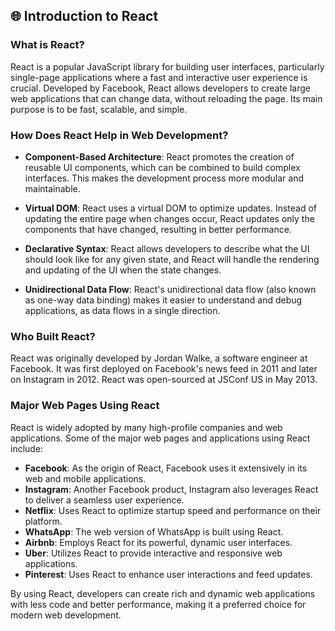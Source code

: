 ## 🌐 Introduction to React

### What is React?

React is a popular JavaScript library for building user interfaces, particularly single-page applications where a fast and interactive user experience is crucial. Developed by Facebook, React allows developers to create large web applications that can change data, without reloading the page. Its main purpose is to be fast, scalable, and simple.

### How Does React Help in Web Development?

- **Component-Based Architecture**: React promotes the creation of reusable UI components, which can be combined to build complex interfaces. This makes the development process more modular and maintainable.
  
- **Virtual DOM**: React uses a virtual DOM to optimize updates. Instead of updating the entire page when changes occur, React updates only the components that have changed, resulting in better performance.

- **Declarative Syntax**: React allows developers to describe what the UI should look like for any given state, and React will handle the rendering and updating of the UI when the state changes.

- **Unidirectional Data Flow**: React's unidirectional data flow (also known as one-way data binding) makes it easier to understand and debug applications, as data flows in a single direction.

### Who Built React?

React was originally developed by Jordan Walke, a software engineer at Facebook. It was first deployed on Facebook's news feed in 2011 and later on Instagram in 2012. React was open-sourced at JSConf US in May 2013.

### Major Web Pages Using React

React is widely adopted by many high-profile companies and web applications. Some of the major web pages and applications using React include:

- **Facebook**: As the origin of React, Facebook uses it extensively in its web and mobile applications.
- **Instagram**: Another Facebook product, Instagram also leverages React to deliver a seamless user experience.
- **Netflix**: Uses React to optimize startup speed and performance on their platform.
- **WhatsApp**: The web version of WhatsApp is built using React.
- **Airbnb**: Employs React for its powerful, dynamic user interfaces.
- **Uber**: Utilizes React to provide interactive and responsive web applications.
- **Pinterest**: Uses React to enhance user interactions and feed updates.

By using React, developers can create rich and dynamic web applications with less code and better performance, making it a preferred choice for modern web development.